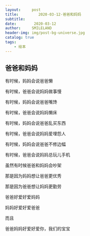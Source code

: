 ```yaml
---
layout:     post
title:         2020-03-12-爸爸和妈妈
subtitle:   
date:        2020-03-12
author:     SMILELAND
header-img: img/post-bg-universe.jpg
catalog: true
tags:
    - 绘本
---
```


## 爸爸和妈妈

有时候，妈妈会说爸爸懒

有时候，爸爸会说妈妈做事慢

有时候，妈妈会说爸爸嘴馋

有时候，爸爸会说妈妈懒床

有时候，妈妈会说爸爸乱买东西

有时候，爸爸会说妈妈爱埋怨人

有时候，妈妈会说爸爸不修边幅

有时候，爸爸会说妈妈总玩儿手机

虽然有时候爸爸和妈妈会吵架

那是因为妈妈想让爸爸更优秀

那是因为爸爸想让妈妈更勤劳

爸爸好爱好爱妈妈

妈妈好爱好爱爸爸

而且

爸爸妈妈好爱好爱你，我们的宝宝